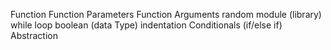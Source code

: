 Function
Function Parameters
Function Arguments
random module (library)
while loop
boolean (data Type)
indentation
Conditionals (if/else if)
Abstraction